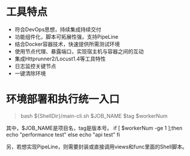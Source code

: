 # 工具特点
* 符合DevOps思想，持续集成持续交付
* 功能组件化，脚本可拓展性强，支持PipeLine
* 结合Docker容器技术，快速提供所需测试环境
* 使用节点代理、暴露端口，实现宿主机与容器之间的互动
* 集成Httprunner2/Locust1.4等工具特性
* 日志监控关键节点
* 一键清除环境


# 环境部署和执行统一入口
> bash ${ShellDir}/main-cli.sh $JOB_NAME $tag $workerNum

其中，$JOB_NAME是项目名，tag是版本号。
if [ $workerNum -ge 1 ];then 
   echo "performance test" 
else
   echo "api test"
fi

另，若想实现PipeLine，则需要封装或直接调用views和func里面的Shell脚本。


